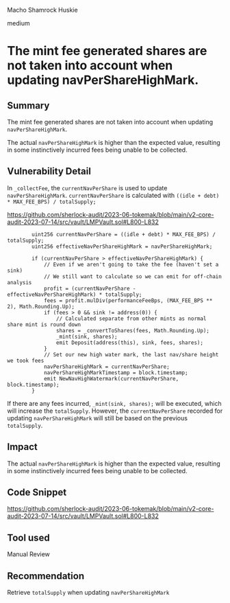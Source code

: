 Macho Shamrock Huskie

medium

# The mint fee generated shares are not taken into account when updating navPerShareHighMark.
## Summary
The mint fee generated shares are not taken into account when updating `navPerShareHighMark`.

The actual `navPerShareHighMark` is higher than the expected value, resulting in some instinctively incurred fees being unable to be collected.
## Vulnerability Detail
In `_collectFee`, the `currentNavPerShare` is used to update `navPerShareHighMark`. `currentNavPerShare` is calculated with `((idle + debt) * MAX_FEE_BPS) / totalSupply;`

https://github.com/sherlock-audit/2023-06-tokemak/blob/main/v2-core-audit-2023-07-14/src/vault/LMPVault.sol#L800-L832
```solidity
        uint256 currentNavPerShare = ((idle + debt) * MAX_FEE_BPS) / totalSupply;
        uint256 effectiveNavPerShareHighMark = navPerShareHighMark;

        if (currentNavPerShare > effectiveNavPerShareHighMark) {
            // Even if we aren't going to take the fee (haven't set a sink)
            // We still want to calculate so we can emit for off-chain analysis
            profit = (currentNavPerShare - effectiveNavPerShareHighMark) * totalSupply;
            fees = profit.mulDiv(performanceFeeBps, (MAX_FEE_BPS ** 2), Math.Rounding.Up);
            if (fees > 0 && sink != address(0)) {
                // Calculated separate from other mints as normal share mint is round down
                shares = _convertToShares(fees, Math.Rounding.Up);
                _mint(sink, shares);
                emit Deposit(address(this), sink, fees, shares);
            }
            // Set our new high water mark, the last nav/share height we took fees
            navPerShareHighMark = currentNavPerShare;
            navPerShareHighMarkTimestamp = block.timestamp;
            emit NewNavHighWatermark(currentNavPerShare, block.timestamp);
        }
```

If there are any fees incurred, `_mint(sink, shares);` will be executed, which will increase the `totalSupply`. However, the `currentNavPerShare` recorded for updating `navPerShareHighMark` will still be based on the previous `totalSupply`.

## Impact
The actual `navPerShareHighMark` is higher than the expected value, resulting in some instinctively incurred fees being unable to be collected.
## Code Snippet
https://github.com/sherlock-audit/2023-06-tokemak/blob/main/v2-core-audit-2023-07-14/src/vault/LMPVault.sol#L800-L832
## Tool used

Manual Review

## Recommendation
Retrieve `totalSupply` when updating `navPerShareHighMark`